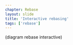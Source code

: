 ```yaml
---
chapter: Rebase
layout: slide
title: 'Interactive rebasing'
tags: ['rebase']
---
```


(diagram rebase interactive)